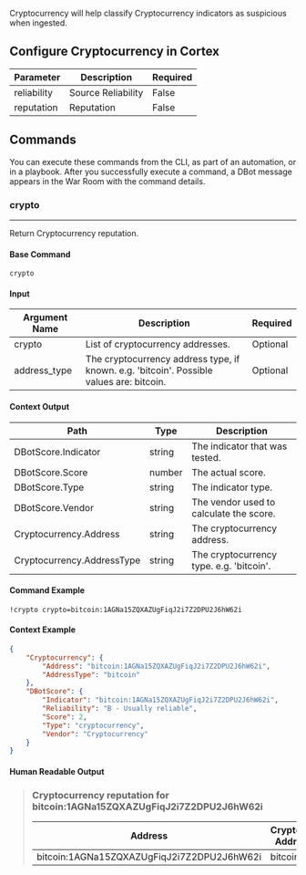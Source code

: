 Cryptocurrency will help classify Cryptocurrency indicators as suspicious when ingested.

## Configure Cryptocurrency in Cortex


| **Parameter** | **Description** | **Required** |
| --- | --- | --- |
| reliability | Source Reliability | False |
| reputation | Reputation | False |

## Commands

You can execute these commands from the CLI, as part of an automation, or in a playbook.
After you successfully execute a command, a DBot message appears in the War Room with the command details.

### crypto

***
Return Cryptocurrency reputation.


#### Base Command

`crypto`

#### Input

| **Argument Name** | **Description** | **Required** |
| --- | --- | --- |
| crypto | List of cryptocurrency addresses. | Optional | 
| address_type | The cryptocurrency address type, if known. e.g. 'bitcoin'. Possible values are: bitcoin. | Optional | 


#### Context Output

| **Path** | **Type** | **Description** |
| --- | --- | --- |
| DBotScore.Indicator | string | The indicator that was tested. | 
| DBotScore.Score | number | The actual score. | 
| DBotScore.Type | string | The indicator type. | 
| DBotScore.Vendor | string | The vendor used to calculate the score. | 
| Cryptocurrency.Address | string | The cryptocurrency address. | 
| Cryptocurrency.AddressType | string | The cryptocurrency type. e.g. 'bitcoin'. | 


#### Command Example

```!crypto crypto=bitcoin:1AGNa15ZQXAZUgFiqJ2i7Z2DPU2J6hW62i```

#### Context Example

```json
{
    "Cryptocurrency": {
        "Address": "bitcoin:1AGNa15ZQXAZUgFiqJ2i7Z2DPU2J6hW62i",
        "AddressType": "bitcoin"
    },
    "DBotScore": {
        "Indicator": "bitcoin:1AGNa15ZQXAZUgFiqJ2i7Z2DPU2J6hW62i",
        "Reliability": "B - Usually reliable",
        "Score": 2,
        "Type": "cryptocurrency",
        "Vendor": "Cryptocurrency"
    }
}
```

#### Human Readable Output

>### Cryptocurrency reputation for bitcoin:1AGNa15ZQXAZUgFiqJ2i7Z2DPU2J6hW62i
>
>|Address|Cryptocurrency Address Type|Reputation|
>|---|---|---|
>| bitcoin:1AGNa15ZQXAZUgFiqJ2i7Z2DPU2J6hW62i | bitcoin | Suspicious |
